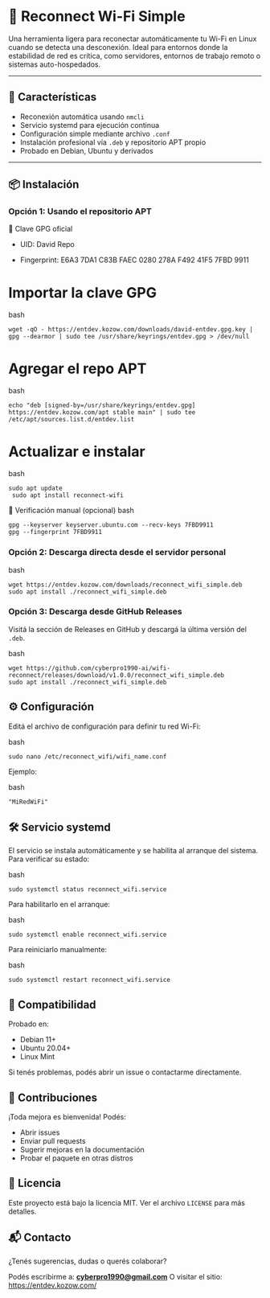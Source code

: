 # 🔄 Reconnect Wi-Fi Simple

Una herramienta ligera para reconectar automáticamente tu Wi-Fi en Linux cuando se detecta una desconexión. Ideal para entornos donde la estabilidad de red es crítica, como servidores, entornos de trabajo remoto o sistemas auto-hospedados.

---

## 🚀 Características

- Reconexión automática usando `nmcli`
- Servicio systemd para ejecución continua
- Configuración simple mediante archivo `.conf`
- Instalación profesional vía `.deb` y repositorio APT propio
- Probado en Debian, Ubuntu y derivados

---

## 📦 Instalación

### Opción 1: Usando el repositorio APT

🔐 Clave GPG oficial
- UID: David Repo

- Fingerprint: E6A3 7DA1 C83B FAEC 0280 278A F492 41F5 7FBD 9911

# Importar la clave GPG
bash

```
wget -qO - https://entdev.kozow.com/downloads/david-entdev.gpg.key | gpg --dearmor | sudo tee /usr/share/keyrings/entdev.gpg > /dev/null
```

# Agregar el repo APT
bash
```
echo "deb [signed-by=/usr/share/keyrings/entdev.gpg] https://entdev.kozow.com/apt stable main" | sudo tee /etc/apt/sources.list.d/entdev.list
```

# Actualizar e instalar
bash
```
sudo apt update
 sudo apt install reconnect-wifi
```

🧪 Verificación manual (opcional)
bash
```
gpg --keyserver keyserver.ubuntu.com --recv-keys 7FBD9911
gpg --fingerprint 7FBD9911
```

### Opción 2: Descarga directa desde el servidor personal

bash

```
wget https://entdev.kozow.com/downloads/reconnect_wifi_simple.deb
sudo apt install ./reconnect_wifi_simple.deb
```

### Opción 3: Descarga desde GitHub Releases

Visitá la sección de Releases en GitHub y descargá la última versión del `.deb`.

bash

```
wget https://github.com/cyberpro1990-ai/wifi-reconnect/releases/download/v1.0.0/reconnect_wifi_simple.deb
sudo apt install ./reconnect_wifi_simple.deb
```

## ⚙️ Configuración

Editá el archivo de configuración para definir tu red Wi-Fi:

bash

```
sudo nano /etc/reconnect_wifi/wifi_name.conf
```

Ejemplo:

bash

```
"MiRedWiFi"
```

## 🛠️ Servicio systemd

El servicio se instala automáticamente y se habilita al arranque del sistema. 
Para verificar su estado:

bash

```
sudo systemctl status reconnect_wifi.service
```

Para habilitarlo en el arranque:

bash

```
sudo systemctl enable reconnect_wifi.service
```

Para reiniciarlo manualmente:

bash

```
sudo systemctl restart reconnect_wifi.service
```

## 🧪 Compatibilidad

Probado en:

- Debian 11+
- Ubuntu 20.04+
- Linux Mint

Si tenés problemas, podés abrir un issue o contactarme directamente.

## 🤝 Contribuciones

¡Toda mejora es bienvenida! Podés:

- Abrir issues
- Enviar pull requests
- Sugerir mejoras en la documentación
- Probar el paquete en otras distros

## 📄 Licencia

Este proyecto está bajo la licencia MIT. Ver el archivo `LICENSE` para más detalles.

## 📬 Contacto

¿Tenés sugerencias, dudas o querés colaborar?

Podés escribirme a: **cyberpro1990@gmail.com**   O visitar el sitio: https://entdev.kozow.com/
